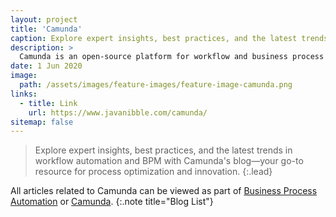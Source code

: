 ```yaml
---
layout: project
title: 'Camunda'
caption: Explore expert insights, best practices, and the latest trends in workflow automation and BPM with Camunda's blog—your go-to resource for process optimization and innovation.
description: >
  Camunda is an open-source platform for workflow and business process automation that supports BPMN for process modeling, CMMN for case management, and DMN for decision management. It allows businesses to design, automate, and monitor complex workflows, improving efficiency and consistency in operations.
date: 1 Jun 2020
image: 
  path: /assets/images/feature-images/feature-image-camunda.png
links:
  - title: Link
    url: https://www.javanibble.com/camunda/
sitemap: false
---
```


> Explore expert insights, best practices, and the latest trends in workflow automation and BPM with Camunda's blog—your go-to resource for process optimization and innovation.
{:.lead}

All articles related to Camunda can be viewed as part of [Business Process Automation](/business-process-automation/) or [Camunda](/camunda/).
{:.note title="Blog List"}